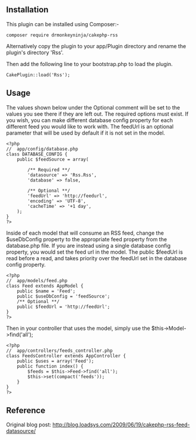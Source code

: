 ## Installation

This plugin can be installed using Composer:-

	composer require drmonkeyninja/cakephp-rss

Alternatively copy the plugin to your app/Plugin directory and rename the plugin's directory 'Rss'.

Then add the following line to your bootstrap.php to load the plugin.

	CakePlugin::load('Rss');

## Usage

The values shown below under the Optional comment will be set to the values you see there if they are left out. The required options must exist. If you wish, you can make different database config property for each different feed you would like to work with. The feedUrl is an optional parameter that will be used by default if it is not set in the model.

	<?php
	//  app/config/database.php
	class DATABASE_CONFIG {
		public $feedSource = array(

			/** Required **/
			'datasource' => 'Rss.Rss',
			'database' => false,

			/** Optional **/
			'feedUrl' => 'http://feedurl',
			'encoding' => 'UTF-8',
			'cacheTime' => '+1 day',
		);
	}
	?>

Inside of each model that will consume an RSS feed, change the $useDbConfig property to the appropriate feed property from the database.php file. If you are instead using a single database config property, you would set the feed url in the model. The public $feedUrl is read before a read, and takes priority over the feedUrl set in the database config property.

	<?php
	//  app/models/feed.php
	class Feed extends AppModel {
		public $name = 'Feed';
		public $useDbConfig = 'feedSource';
		/** Optional **/
		public $feedUrl = 'http://feedUrl';
	}
	?>

Then in your controller that uses the model, simply use the $this->Model->find('all');

	<?php
	//  app/controllers/feeds_controller.php
	class FeedsController extends AppController {
		public $uses = array('Feed');
		public function index() {
			$feeds = $this->Feed->find('all');
			$this->set(compact('feeds'));
		}
	}
	?>

## Reference

Original blog post: http://blog.loadsys.com/2009/06/19/cakephp-rss-feed-datasource/